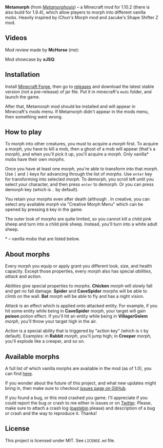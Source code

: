 <?php template('banner', $__data__) ?> 

<?php template('links', $__data__) ?> 

**Metamorph** (from *[Metamorphosis](https://en.wikipedia.org/wiki/Metamorphosis)*) – a Minecraft mod for 1.10.2 (there is also build for 1.9.4), which allow players to morph into different vanilla mobs. Heavily inspired by iChun's Morph mod and zacuke's Shape Shifter Z mod. 

## Videos

Mod review made by **McHorse** (me):

<?php echo youtube('4ZD8vV5Zyuw', $domain) ?> 

Mod showcase by **xJSQ**:

<?php echo youtube('dPkNN2ES5NA', $domain) ?> 

## Installation 

Install [Minecraft Forge](http://files.minecraftforge.net/), then go to [releases](https://github.com/mchorse/metamorph/releases) and download the latest stable version (not a pre-release) of jar file. Put it in minecraft's `mods` folder, and launch the game. 

After that, Metamorph mod should be installed and will appear in Minecraft's mods menu. If Metamorph didn't appear in the mods menu, then something went wrong.

## How to play

To morph into other creatures, you must to acquire a *morph* first. To acquire a *morph*, you have to kill a mob, then a ghost of a mob will appear (that's a *morph*), and when you'll pick it up, you'll acquire a *morph*. Only vanilla\* mobs have their own *morphs*.

Once you have at least one *morph*, you're able to transform into that *morph*. Use `[` and `]` keys for advancing through the list of *morphs*. Use `enter` key for transforming into selected *morph*. To demorph, you scroll left until you select your character, and then press `enter` to demorph. Or you can press demorph key (which is `.` by default).

You retain your *morphs* even after death (although . In creative, you can select any available *morph* via "Creative Morph Menu" which can be opened by pressing `B` key in the game.

The outer look of *morphs* are quite limited, so you cannot kill a child pink sheep and turn into a child pink sheep. Instead, you'll turn into a white adult sheep.

\* – vanilla mobs that are listed below.

## About morphs

Every *morph* you equip or apply grant you different look, size, and health capacity. Except those properties, every *morph* also has special *abilities*, *attack* and *action*. 

*Abilities* give special properties to *morphs*. **Chicken** *morph* will slowly fall and get no fall damage. **Spider** and **CaveSpider** *morphs* will be able to climb on the wall. **Bat** *morph* will be able to fly and has a night vision.

*Attack* is an effect which is applied onto attacked entity. For example, if you hit some entity while being in **CaveSpider** *morph*, your target will gain **poison** potion effect. If you'll hit an entity while being in **VillagerGolem** *morph*, you'll throw your target high in the air.

*Action* is a special ability that is triggered by "action key" (which is `V` by default). Examples: in **Rabbit** *morph*, you'll jump high; in **Creeper** *morph*, you'll explode like a creeper, and so on.

## Available morphs

A full list of which vanilla morphs are available in the mod (as of 1.0), you can find [here](https://github.com/mchorse/metamorph/issues/1).

If you wonder about the future of this project, and what new updates might bring in, then make sure to checkout [issues page on GitHub](https://github.com/mchorse/metamorph/issues).

If you found a bug, or this mod crashed you game. I'll appreciate if you could report the bug or crash to me either in issues or on [Twitter](https://twitter.com). Please, make sure to attach a crash log ([pastebin](http://pastebin.com) please) and description of a bug or crash and the way to reproduce it. Thanks!

<?php if ($domain === \mchorse\GH): ?>
## License

This project is licensed under MIT. See `LICENSE.md` file.
<?php endif ?>

<?php template('terms', $__data__) ?> 

<?php template('media', $__data__) ?> 